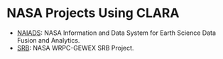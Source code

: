 # NASA Projects Using CLARA

* [NAIADS](https://wiki.earthdata.nasa.gov/pages/viewpage.action?pageId=44598670): NASA Information and Data System for Earth Science Data Fusion and Analytics.
* [SRB](https://wiki.earthdata.nasa.gov/display/NAIADS/NAIADS+SRB): NASA WRPC-GEWEX SRB Project.
